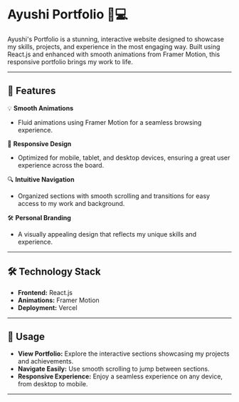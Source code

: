 # Ayushi Portfolio 🚀💻  

Ayushi's Portfolio is a stunning, interactive website designed to showcase my skills, projects, and experience in the most engaging way. Built using React.js and enhanced with smooth animations from Framer Motion, this responsive portfolio brings my work to life.  

---

## 🎨 Features  

💡 **Smooth Animations**  
- Fluid animations using Framer Motion for a seamless browsing experience.  

📱 **Responsive Design**  
- Optimized for mobile, tablet, and desktop devices, ensuring a great user experience across the board.  

🔍 **Intuitive Navigation**  
- Organized sections with smooth scrolling and transitions for easy access to my work and background.  

🛠️ **Personal Branding**  
- A visually appealing design that reflects my unique skills and experience.  

---

## 🛠️ Technology Stack  

- **Frontend:** React.js  
- **Animations:** Framer Motion  
- **Deployment:** Vercel  

---

## 📝 Usage  

- **View Portfolio:** Explore the interactive sections showcasing my projects and achievements.  
- **Navigate Easily:** Use smooth scrolling to jump between sections.  
- **Responsive Experience:** Enjoy a seamless experience on any device, from desktop to mobile.  

---
